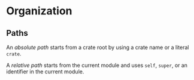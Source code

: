 # Organization

## Paths

An *absolute path* starts from a crate root by using a crate name or a literal `crate`.

A *relative path* starts from the current module and uses `self`, `super`, or an identifier in the current module.
